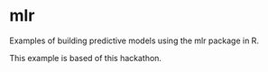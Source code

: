 # mlr
Examples of building predictive models using the mlr package in R.

This example is based of this hackathon.
